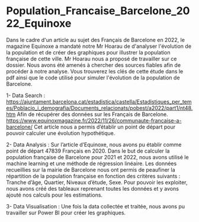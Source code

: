 # Population_Francaise_Barcelone_2022_Equinoxe

Dans le cadre d'un article au sujet des Français de Barcelone en 2022, le magazine Equinoxe a mandaté notre Mr Hoarau de d'analyser l'évolution de la population et de créer des graphiques pour illustrer la population française de cette ville.
Mr Hoarau nous a proposé de travailler sur ce dossier. Nous avons été amenés à chercher des sources fiables afin de procéder à notre analyse.
Vous trouverez les clés de cette étude dans le pdf ainsi que le code utilisé pour simuler l'évolution de la population de Barcelone.

1- Data Search :
https://ajuntament.barcelona.cat/estadistica/castella/Estadistiques_per_temes/Poblacio_i_demografia/Documents_relacionats/pobest/a2022/part1/nt48.htm
Afin de récupérer des données sur les Français de Barcelone.
https://www.equinoxmagazine.fr/2022/11/26/communaute-francaise-a-barcelone/
Cet article nous a permis d’établir un point de départ pour pouvoir calculer une évolution hypothétique.

2- Data Analysis :
Sur l’article d’Equinoxe, nous avons pu établir comme point de départ 47839 Français en 2020. Dans le but de calculer la population française de Barcelone pour 2021 et 2022, nous avons utilisé le machine learning et une méthode de régression linéaire.
Les données recueillies sur la mairie de Barcelone nous ont permis de peaufiner la répartition de la population française en fonction des critères suivants :
Tranche d’âge,
Quartier,
Niveaux d’étude,
Sexe.
Pour pouvoir les exploiter, nous avons créé des tableaux reprenant toutes les données et y avons ajouté nos calculs pour les estimations.

3- Data Visualisation :
Une fois la data collectée et traitée, nous avons pu travailler sur Power BI pour créer les graphiques.

